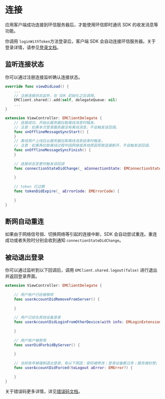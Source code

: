 # 连接

应用客户端成功连接到环信服务器后，才能使用环信即时通讯 SDK 的收发消息等功能。

你调用 `loginWithToken`方法登录后，客户端 SDK 会自动连接环信服务器。关于登录详情，请参见[登录文档](login.html)。

## 监听连接状态

你可以通过注册连接监听确认连接状态。

```swift
override func viewDidLoad() {
    ...
    // 注册连接状态监听，在 SDK 初始化之后调用。
    EMClient.shared().add(self, delegateQueue: nil)
    ...
}

extension ViewController: EMClientDelegate {
    // 连接成功，开始从服务器拉取离线消息时触发。
    // 注意：如果本次登录服务器没有离线消息，不会触发该回调。
    func onOfflineMessageSyncStart() {
    }
    // 离线用户上线后从服务器拉取离线消息结束时触发。
    // 注意：如果再拉取离线过程中因网络或其他原因导致连接断开，不会触发该回调。
    func onOfflineMessageSyncFinish() {
    }
    
    // 连接状态变更时触发该回调
    func connectionStateDidChange(_ aConnectionState: EMConnectionState) {
        
    }
    
    // token 已过期
    func tokenDidExpire(_ aErrorCode: EMErrorCode) {
        
    }
}

```

## 断网自动重连

如果由于网络信号弱、切换网络等引起的连接中断，SDK 会自动尝试重连。重连成功或者失败时分别会收到通知 `connectionStateDidChange`。

## 被动退出登录

你可以通过监听到以下回调后，调用 `EMClient.shared.logout(false)` 进行退出并返回登录界面。

```swift
extension ViewController: EMClientDelegate {
    
    // 用户账户已经被移除
    func userAccountDidRemoveFromServer() {
        
    }
    
    // 用户已经在其他设备登录
    func userAccountDidLoginFromOtherDevice(with info: EMLoginExtensionInfo?) {
        
    }
    
    // 用户账户被禁用
    func userDidForbidByServer() {
        
    }
    
    // 当前账号被强制退出登录，有以下原因：密码被修改；登录设备数过多；服务被封禁; 被强制下线;
    func userAccountDidForced(toLogout aError: EMError?) {
        
    }
}
```

关于错误码更多详情，详见[错误码文档](/document/iOS/error.html)。